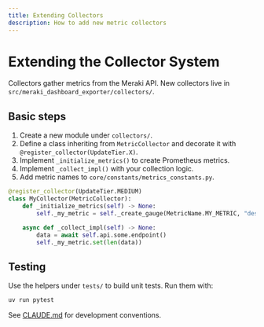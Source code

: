 ```yaml
---
title: Extending Collectors
description: How to add new metric collectors
---
```


# Extending the Collector System

Collectors gather metrics from the Meraki API. New collectors live in `src/meraki_dashboard_exporter/collectors/`.

## Basic steps
1. Create a new module under `collectors/`.
2. Define a class inheriting from `MetricCollector` and decorate it with `@register_collector(UpdateTier.X)`.
3. Implement `_initialize_metrics()` to create Prometheus metrics.
4. Implement `_collect_impl()` with your collection logic.
5. Add metric names to `core/constants/metrics_constants.py`.

```python
@register_collector(UpdateTier.MEDIUM)
class MyCollector(MetricCollector):
    def _initialize_metrics(self) -> None:
        self._my_metric = self._create_gauge(MetricName.MY_METRIC, "description")

    async def _collect_impl(self) -> None:
        data = await self.api.some.endpoint()
        self._my_metric.set(len(data))
```

## Testing
Use the helpers under `tests/` to build unit tests. Run them with:
```bash
uv run pytest
```

See [CLAUDE.md](../CLAUDE.md) for development conventions.
